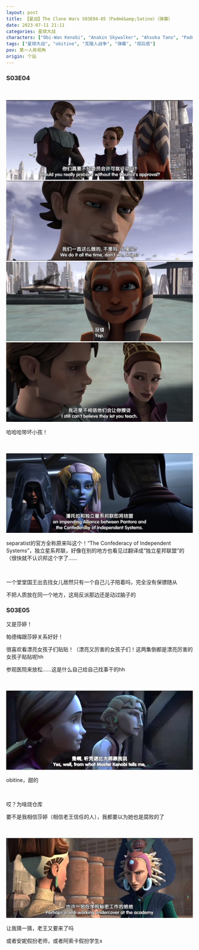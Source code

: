 ```yaml
---
layout: post
title: 【星战】The Clone Wars S03E04-05（Padmé&amp;Satine）（弹幕）
date: 2023-07-11 21:11
categories: 星球大战
characters: ["Obi-Wan Kenobi", "Anakin Skywalker", "Ahsoka Tano", "Padmé Amidala", "Satine Kryze"]
tags: ["星球大战", "obitine", "克隆人战争", "弹幕", "观后感"]
pov: 第一人称视角
origin: 个站
---
```


### S03E04

<br><br>
![304-1](https://raw.githubusercontent.com/junesirius/junesirius.github.io/master/assets/images/Star_Wars/The_Clone_Wars/S03/the-clone-wars-304-1.jpg)
<br>
![304-2](https://raw.githubusercontent.com/junesirius/junesirius.github.io/master/assets/images/Star_Wars/The_Clone_Wars/S03/the-clone-wars-304-2.jpg)
<br>
![304-3](https://raw.githubusercontent.com/junesirius/junesirius.github.io/master/assets/images/Star_Wars/The_Clone_Wars/S03/the-clone-wars-304-3.jpg)
<br>
![304-4](https://raw.githubusercontent.com/junesirius/junesirius.github.io/master/assets/images/Star_Wars/The_Clone_Wars/S03/the-clone-wars-304-4.jpg)

哈哈哈带坏小孩！

<br><br>
![304-5](https://raw.githubusercontent.com/junesirius/junesirius.github.io/master/assets/images/Star_Wars/The_Clone_Wars/S03/the-clone-wars-304-5.jpg)

separatist的官方全称原来叫这个！“The Confederacy of Independent Systems”，独立星系邦联，好像在别的地方也看见过翻译成“独立星邦联盟”的（很快就不认识邦这个字了……

<br>

一个堂堂国王出去找女儿居然只有一个自己儿子陪着吗，完全没有保镖随从

不把人质放在同一个地方，这局反派那边还是动过脑子的

### S03E05

又是莎婷！

帕德梅跟莎婷关系好好！

很喜欢看漂亮女孩子们贴贴！（漂亮又厉害的女孩子们！这两集倒都是漂亮厉害的女孩子贴贴呢hh

参观医院来放松……这是什么自己给自己找事干的hh

<br><br>
![305-1](https://raw.githubusercontent.com/junesirius/junesirius.github.io/master/assets/images/Star_Wars/The_Clone_Wars/S03/the-clone-wars-305-1.jpg)

obitine，甜的

<br>

哎？为啥烧仓库

要不是我相信莎婷（相信老王信任的人），我都要以为她也是腐败的了

<br><br>
![305-2](https://raw.githubusercontent.com/junesirius/junesirius.github.io/master/assets/images/Star_Wars/The_Clone_Wars/S03/the-clone-wars-305-2.jpg)

让我猜一猜，老王又要来了吗

或者安妮假扮老师，或者阿索卡假扮学生x
